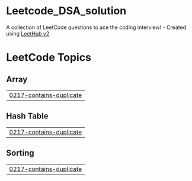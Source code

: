 # Leetcode_DSA_solution
A collection of LeetCode questions to ace the coding interview! - Created using [LeetHub v2](https://github.com/arunbhardwaj/LeetHub-2.0)

<!---LeetCode Topics Start-->
# LeetCode Topics
## Array
|  |
| ------- |
| [0217-contains-duplicate](https://github.com/mohanbabu-S/Leetcode_DSA_solution/tree/master/0217-contains-duplicate) |
## Hash Table
|  |
| ------- |
| [0217-contains-duplicate](https://github.com/mohanbabu-S/Leetcode_DSA_solution/tree/master/0217-contains-duplicate) |
## Sorting
|  |
| ------- |
| [0217-contains-duplicate](https://github.com/mohanbabu-S/Leetcode_DSA_solution/tree/master/0217-contains-duplicate) |
<!---LeetCode Topics End-->